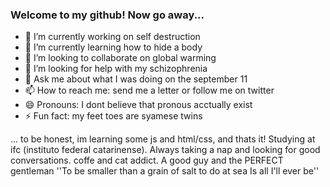 ### Welcome to my github! Now go away...



- 🔭 I’m currently working on self destruction 
- 🌱 I’m currently learning how to hide a body
- 👯 I’m looking to collaborate on global warming
- 🤔 I’m looking for help with my schizophrenia
- 💬 Ask me about what I was doing on the september 11
- 📫 How to reach me: send me a letter or follow me on twitter
- 😄 Pronouns: I dont believe that pronous acctually exist 
- ⚡ Fun fact: my feet toes are syamese twins

... to be honest, im learning some js and html/css, and thats it! Studying at ifc (instituto federal catarinense). Always taking a nap and looking for good conversations. coffe and cat addict. A good guy and the PERFECT gentleman 
''To be smaller than a grain of salt to do at sea
Is all I'll ever be''
